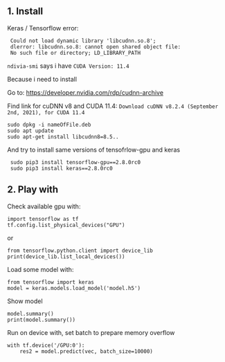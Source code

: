  
## 1. Install 
 
Keras / Tensorflow error:
```
 Could not load dynamic library 'libcudnn.so.8'; 
 dlerror: libcudnn.so.8: cannot open shared object file: 
 No such file or directory; LD_LIBRARY_PATH
```
``` ndivia-smi ``` says i have ```CUDA Version: 11.4```

Because i need to install 

Go to: https://developer.nvidia.com/rdp/cudnn-archive

Find link for cuDNN v8 and CUDA 11.4: ```Download cuDNN v8.2.4 (September 2nd, 2021), for CUDA 11.4```
```
sudo dpkg -i nameOfFile.deb
sudo apt update
sudo apt-get install libcudnn8=8.5..
```

And try to install same versions of tensofrlow-gpu and keras
```
 sudo pip3 install tensorflow-gpu==2.8.0rc0
 sudo pip3 install keras==2.8.0rc0
```

## 2. Play with

Check available gpu with:
```
import tensorflow as tf
tf.config.list_physical_devices("GPU")
```
or
```
from tensorflow.python.client import device_lib
print(device_lib.list_local_devices())
```
Load some model with:
```
from tensorflow import keras
model = keras.models.load_model('model.h5')
```
Show model
```
model.summary()				
print(model.summary())
```

Run on device with, set batch to prepare memory overflow
```
with tf.device('/GPU:0'):
	res2 = model.predict(vec, batch_size=10000) 
```


